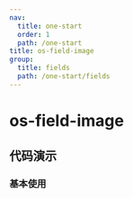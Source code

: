```yaml
---
nav:
  title: one-start
  order: 1
  path: /one-start
title: os-field-image
group:
  title: fields
  path: /one-start/fields
---
```


# os-field-image

## 代码演示

### 基本使用

<code src="../demos/field-image/simple.tsx" />

<API exports='["Settings"]' src="../components/fields/image.tsx"></API>
